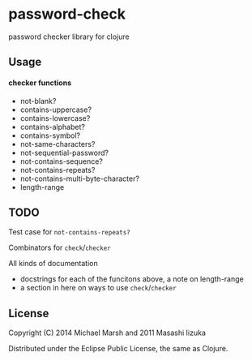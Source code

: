 # password-check

password checker library for clojure

## Usage

#### checker functions

 * not-blank?
 * contains-uppercase?
 * contains-lowercase?
 * contains-alphabet?
 * contains-symbol?
 * not-same-characters?
 * not-sequential-password?
 * not-contains-sequence?
 * not-contains-repeats?
 * not-contains-multi-byte-character?
 * length-range

## TODO

Test case for `not-contains-repeats?`

Combinators for `check`/`checker`

All kinds of documentation
* docstrings for each of the funcitons above, a note on length-range
* a section in here on ways to use `check`/`checker`

## License

Copyright (C) 2014 Michael Marsh and 2011 Masashi Iizuka

Distributed under the Eclipse Public License, the same as Clojure.
